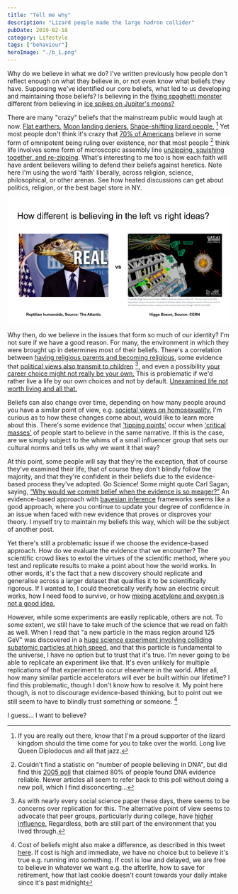 ```yaml
---
title: "Tell me why"
description: "Lizard people made the large hadron collider"
pubDate: 2019-02-18
category: Lifestyle
tags: ["behaviour"]
heroImage: "./b_1.png"
---
```


Why do we believe in what we do? I've written previously how people don't reflect enough on what they believe in, or not even know what beliefs they have. Supposing we've identified our core beliefs, what led to us developing and maintaining those beliefs? Is believing in the [flying spaghetti monster](https://www.venganza.org/ "all hail the noodly one") different from believing in [ice spikes on Jupiter's moons?](https://www.newscientist.com/article/2181727-jupiters-moon-europa-may-have-a-belt-of-15-metre-tall-ice-spikes/ "europa hypothesis")

There are many "crazy" beliefs that the mainstream public would laugh at now. [Flat earthers.](https://en.wikipedia.org/wiki/Modern_flat_Earth_societies "wiki page") [Moon landing deniers.](https://en.wikipedia.org/wiki/Moon_landing_conspiracy_theories "another wiki page") [Shape-shifting lizard people.](https://en.wikipedia.org/wiki/Reptilian_humanoid "more wiki pages") [^1] Yet most people don't think it's crazy that [70% of Americans](http://www.pewforum.org/religious-landscape-study/ "religious breakdown") believe in some form of omnipotent being ruling over existence, nor that most people [^2] think life involves some form of microscopic assembly line [unzipping, squishing together, and re-zipping](https://www.youtube.com/watch?v=yqESR7E4b_8&t=1m50s "DNA replication video"). What's interesting to me too is how each faith will have ardent believers willing to defend their beliefs against heretics. Note here I'm using the word 'faith' liberally, across religion, science, philosophical, or other arenas. See how heated discussions can get about politics, religion, or the best bagel store in NY. 

![post](./b_1.png)

Why then, do we believe in the issues that form so much of our identity? I'm not sure if we have a good reason. For many, the environment in which they were brought up in determines most of their beliefs. There's a correlation between [having religious parents and becoming religious](http://www.pewforum.org/2016/10/26/links-between-childhood-religious-upbringing-and-current-religious-identity/ "religious upbringing"), some evidence that [political views also transmit to children](https://www.researchgate.net/publication/231788296_Politics_Across_Generations_Family_Transmission_Reexamined "politics across gens") [^3], and even a possibility [your career choice might not really be your own.](https://waitbutwhy.com/2018/04/picking-career.html "was it really me?") This is problematic if we'd rather live a life by our own choices and not by default. [Unexamined life not worth living and all that.](https://www.theguardian.com/theguardian/2005/may/12/features11.g24 "unexamined life")

Beliefs can also change over time, depending on how many people around you have a similar point of view, e.g. [societal views on homosexuality.](http://www.pewforum.org/fact-sheet/changing-attitudes-on-gay-marriage/ "changing attitudes") I'm curious as to how these changes come about, would like to learn more about this. There's some evidence that ['tipping points'](https://www.asc.upenn.edu/news-events/news/research-finds-tipping-point-large-scale-social-change "tipping point research") occur when ['critical masses'](https://fs.blog/2017/07/critical-mass/ "fs blog") of people start to believe in the same narrative. If this is the case, are we simply subject to the whims of a small influencer group that sets our cultural norms and tells us why we want it that way? 

At this point, some people will say that they're the exception, that of course they've examined their life, that of course they don't blindly follow the majority, and that they're confident in their beliefs due to the evidence-based process they've adopted. Go Science! Some might quote Carl Sagan, saying, [“Why would we commit belief when the evidence is so meager?”](https://www.wired.com/story/sagan-old-interview/ "carl sagan") An evidence-based approach with [bayesian inference](https://brohrer.github.io/how_bayesian_inference_works.html "bayesian inference") frameworks seems like a good approach, where you continue to update your degree of confidence in an issue when faced with new evidence that proves or disproves your theory. I myself try to maintain my beliefs this way, which will be the subject of another post.

Yet there's still a problematic issue if we choose the evidence-based approach. How do we evaluate the evidence that we encounter? The scientific crowd likes to extol the virtues of the scientific method, where you test and replicate results to make a point about how the world works. In other words, it's the fact that a new discovery should replicate and generalise across a larger dataset that qualifies it to be scientifically rigorous. If I wanted to, I could theoretically verify how an electric circuit works, how I need food to survive, or how [mixing acetylene and oxygen is not a good idea.](https://darwinawards.com/darwin/darwin2018-15.html "darwin award")

However, while some experiments are easily replicable, others are not. To some extent, we still have to take much of the science that we read on faith as well. When I read that "a new particle in the mass region around 125 GeV" was discovered in a [huge science experiment involving colliding subatomic particles at high speed,](https://home.cern/science/physics/higgs-boson "cern") and that this particle is fundamental to the universe, I have no option but to trust that it's true. I'm never going to be able to replicate an experiment like that. It's even unlikely for multiple replications of that experiment to occur elsewhere in the world. After all, how many similar particle accelerators will ever be built within our lifetime? I find this problematic, though I don't know how to resolve it. My point here though, is not to discourage evidence-based thinking, but to point out we still seem to have to blindly trust something or someone. [^4] 

I guess... I want to believe? 

[^1]: If you are really out there, know that I'm a proud supporter of the lizard kingdom should the time come for you to take over the world. Long live Queen Diplodocus and all that jazz. 
[^2]: Couldn't find a statistic on "number of people believing in DNA", but did find this [2005 poll](https://news.gallup.com/poll/19915/americans-conclusive-about-dna-evidence.aspx "gallup poll") that claimed 80% of people found DNA evidence reliable. Newer articles all seem to refer back to this poll without doing a new poll, which I find disconcerting...
[^3]: As with nearly every social science paper these days, there seems to be concerns over replication for this. The alternative point of view seems to advocate that peer groups, particularly during college, have [higher influence.](https://www.theatlantic.com/politics/archive/2014/05/parents-political-beliefs/361462/ "parents or peers?") Regardless, both are still part of the environment that you lived through.
[^4]: Cost of beliefs might also make a difference, as described in this tweet [here](https://twitter.com/BigAltheDukie/status/1096465815753256960 "cost of beliefs"). If cost is high and immediate, we have no choice but to believe it's true e.g. running into something. If cost is low and delayed, we are free to believe in whatever we want e.g. the afterlife, how to save for retirement, how that last cookie doesn't count towards your daily intake since it's past midnight 
